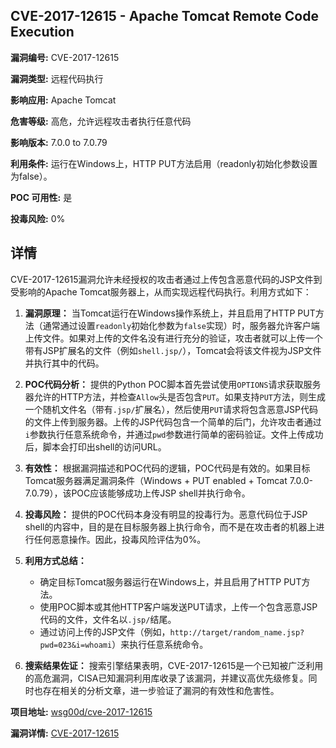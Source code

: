 ## CVE-2017-12615 - Apache Tomcat Remote Code Execution

**漏洞编号:** CVE-2017-12615

**漏洞类型:** 远程代码执行

**影响应用:** Apache Tomcat

**危害等级:** 高危，允许远程攻击者执行任意代码

**影响版本:** 7.0.0 to 7.0.79

**利用条件:** 运行在Windows上，HTTP PUT方法启用（readonly初始化参数设置为false）。

**POC 可用性:** 是

**投毒风险:** 0%

## 详情

CVE-2017-12615漏洞允许未经授权的攻击者通过上传包含恶意代码的JSP文件到受影响的Apache Tomcat服务器上，从而实现远程代码执行。利用方式如下：

1.  **漏洞原理：** 当Tomcat运行在Windows操作系统上，并且启用了HTTP PUT方法（通常通过设置`readonly`初始化参数为`false`实现）时，服务器允许客户端上传文件。如果对上传的文件名没有进行充分的验证，攻击者就可以上传一个带有JSP扩展名的文件（例如`shell.jsp/`），Tomcat会将该文件视为JSP文件并执行其中的代码。

2.  **POC代码分析：** 提供的Python POC脚本首先尝试使用`OPTIONS`请求获取服务器允许的HTTP方法，并检查`Allow`头是否包含`PUT`。如果支持`PUT`方法，则生成一个随机文件名（带有`.jsp/`扩展名），然后使用`PUT`请求将包含恶意JSP代码的文件上传到服务器。上传的JSP代码包含一个简单的后门，允许攻击者通过`i`参数执行任意系统命令，并通过`pwd`参数进行简单的密码验证。文件上传成功后，脚本会打印出shell的访问URL。

3.  **有效性：** 根据漏洞描述和POC代码的逻辑，POC代码是有效的。如果目标Tomcat服务器满足漏洞条件（Windows + PUT enabled + Tomcat 7.0.0-7.0.79），该POC应该能够成功上传JSP shell并执行命令。

4.  **投毒风险：** 提供的POC代码本身没有明显的投毒行为。恶意代码位于JSP shell的内容中，目的是在目标服务器上执行命令，而不是在攻击者的机器上进行任何恶意操作。因此，投毒风险评估为0%。

5.  **利用方式总结：**
    *   确定目标Tomcat服务器运行在Windows上，并且启用了HTTP PUT方法。
    *   使用POC脚本或其他HTTP客户端发送PUT请求，上传一个包含恶意JSP代码的文件，文件名以`.jsp/`结尾。
    *   通过访问上传的JSP文件（例如，`http://target/random_name.jsp?pwd=023&i=whoami`）来执行任意系统命令。

6.  **搜索结果佐证：** 搜索引擎结果表明，CVE-2017-12615是一个已知被广泛利用的高危漏洞，CISA已知漏洞利用库收录了该漏洞，并建议高优先级修复。同时也存在相关的分析文章，进一步验证了漏洞的有效性和危害性。

**项目地址:** [wsg00d/cve-2017-12615](https://github.com/wsg00d/cve-2017-12615)

**漏洞详情:** [CVE-2017-12615](https://nvd.nist.gov/vuln/detail/CVE-2017-12615)